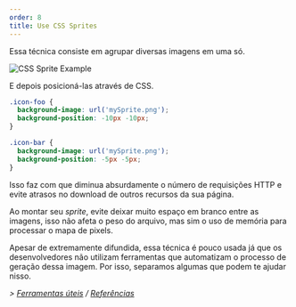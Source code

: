 ```yaml
---
order: 8
title: Use CSS Sprites
---
```


Essa técnica consiste em agrupar diversas imagens em uma só.

<img id="img-sprite" src="http://browserdiet.com/img/sprite-example.jpg" alt="CSS Sprite Example">

E depois posicioná-las através de CSS.

```css
.icon-foo {
  background-image: url('mySprite.png');
  background-position: -10px -10px;
}

.icon-bar {
  background-image: url('mySprite.png');
  background-position: -5px -5px;
}
```

Isso faz com que diminua absurdamente o número de requisições HTTP e evite atrasos no download de outros recursos da sua página.

Ao montar seu *sprite*, evite deixar muito espaço em branco entre as imagens, isso não afeta o peso do arquivo, mas sim o uso de memória para processar o mapa de pixels.

Apesar de extremamente difundida, essa técnica é pouco usada já que os desenvolvedores não utilizam ferramentas que automatizam o processo de geração dessa imagem. Por isso, separamos algumas que podem te ajudar nisso.

*> [Ferramentas úteis](https://github.com/zenorocha/browser-diet/wiki/Tools#use-css-sprites) / [Referências](https://github.com/zenorocha/browser-diet/wiki/References#use-css-sprites)*